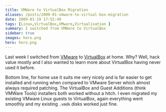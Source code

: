 ```yaml
---
title: VMWare to VirtualBox Migration
aliases: /posts/2009-01-vmware-to-virtual-box-migration
date: 2009-01-19 17:52:49
tags: [Linux,VirtualBox,VMware,Virtualisation ]
summary: I switched from VMWare to VirtualBox
sidebar: true
images: hero.png
hero: hero.png
---
```


Last week I switched from [VMware](http://www.vmware.com/) to
[VirtualBox](http://www.virtualbox.com/) at home. Why? Well, hack value
mostly and I also wanted to learn more about VirtualBox having never used it
before.

Bottom line, for home use it suits me very nicely and is far easier to
get installed and running when compared to VMware Server which almost always
required patching. The VirtualBox and Guest Additions (think VMWare Tools)
installers both worked without a hitch. I even migrated my existing VMware
Linux guests to VirtualBox, again everything went smoothly and my existing
`.vmdk` disks worked just fine.
